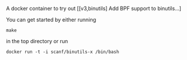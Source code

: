 A docker container to try out [[v3,binutils] Add BPF support to binutils...]

You can get started by either running

    make

in the top directory or run

    docker run -t -i scanf/binutils-x /bin/bash

[0]: https://patchwork.ozlabs.org/patch/756561/
